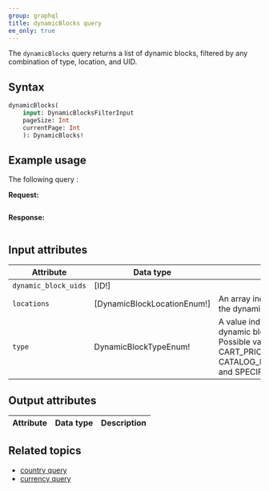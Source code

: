 ```yaml
---
group: graphql
title: dynamicBlocks query
ee_only: true
---
```


The `dynamicBlocks` query returns a list of dynamic blocks, filtered by any combination of type, location, and UID.

## Syntax

```graphql
dynamicBlocks(
    input: DynamicBlocksFilterInput
    pageSize: Int
    currentPage: Int
    ): DynamicBlocks!
```

## Example usage

The following query :

**Request:**

```graphql

```

**Response:**

```json

```

## Input attributes

Attribute | Data type | Description
--- | --- | ---
`dynamic_block_uids` | [ID!] |
`locations` | [DynamicBlockLocationEnum!] | An array indicating the locations the dynamic block can be placed
`type` | DynamicBlockTypeEnum! | A value indicating the type of dynamic block to filter on. Possible values are CART_PRICE_RULE_RELATED, CATALOG_PRICE_RULE_RELATED, and SPECIFIED

## Output attributes

Attribute | Data type | Description
--- | --- | ---

## Related topics

*  [country query]({{page.baseurl}}/graphql/queries/directory-country.html)
*  [currency query]({{page.baseurl}}/graphql/queries/directory-currency.html)

